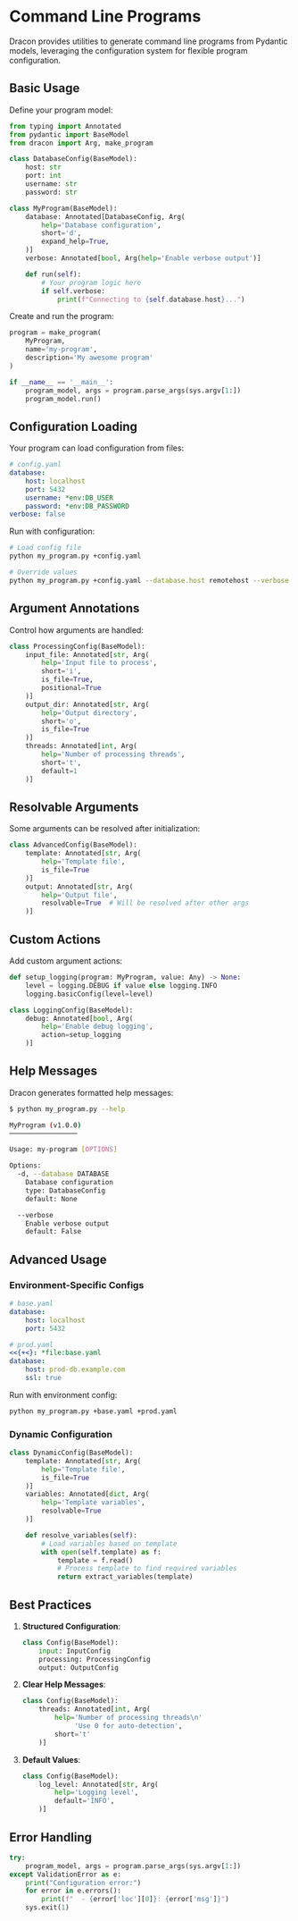 # Command Line Programs

Dracon provides utilities to generate command line programs from Pydantic models, leveraging the configuration system for flexible program configuration.

## Basic Usage

Define your program model:

```python
from typing import Annotated
from pydantic import BaseModel
from dracon import Arg, make_program

class DatabaseConfig(BaseModel):
    host: str
    port: int
    username: str
    password: str

class MyProgram(BaseModel):
    database: Annotated[DatabaseConfig, Arg(
        help='Database configuration',
        short='d',
        expand_help=True,
    )]
    verbose: Annotated[bool, Arg(help='Enable verbose output')]

    def run(self):
        # Your program logic here
        if self.verbose:
            print(f"Connecting to {self.database.host}...")
```

Create and run the program:

```python
program = make_program(
    MyProgram,
    name='my-program',
    description='My awesome program'
)

if __name__ == '__main__':
    program_model, args = program.parse_args(sys.argv[1:])
    program_model.run()
```

## Configuration Loading

Your program can load configuration from files:

```yaml
# config.yaml
database:
    host: localhost
    port: 5432
    username: *env:DB_USER
    password: *env:DB_PASSWORD
verbose: false
```

Run with configuration:

```bash
# Load config file
python my_program.py +config.yaml

# Override values
python my_program.py +config.yaml --database.host remotehost --verbose
```

## Argument Annotations

Control how arguments are handled:

```python
class ProcessingConfig(BaseModel):
    input_file: Annotated[str, Arg(
        help='Input file to process',
        short='i',
        is_file=True,
        positional=True
    )]
    output_dir: Annotated[str, Arg(
        help='Output directory',
        short='o',
        is_file=True
    )]
    threads: Annotated[int, Arg(
        help='Number of processing threads',
        short='t',
        default=1
    )]
```

## Resolvable Arguments

Some arguments can be resolved after initialization:

```python
class AdvancedConfig(BaseModel):
    template: Annotated[str, Arg(
        help='Template file',
        is_file=True
    )]
    output: Annotated[str, Arg(
        help='Output file',
        resolvable=True  # Will be resolved after other args
    )]
```

## Custom Actions

Add custom argument actions:

```python
def setup_logging(program: MyProgram, value: Any) -> None:
    level = logging.DEBUG if value else logging.INFO
    logging.basicConfig(level=level)

class LoggingConfig(BaseModel):
    debug: Annotated[bool, Arg(
        help='Enable debug logging',
        action=setup_logging
    )]
```

## Help Messages

Dracon generates formatted help messages:

```bash
$ python my_program.py --help

MyProgram (v1.0.0)
─────────────────

Usage: my-program [OPTIONS]

Options:
  -d, --database DATABASE
    Database configuration
    type: DatabaseConfig
    default: None

  --verbose
    Enable verbose output
    default: False
```

## Advanced Usage

### Environment-Specific Configs

```yaml
# base.yaml
database:
    host: localhost
    port: 5432

# prod.yaml
<<{+<}: *file:base.yaml
database:
    host: prod-db.example.com
    ssl: true
```

Run with environment config:

```bash
python my_program.py +base.yaml +prod.yaml
```

### Dynamic Configuration

```python
class DynamicConfig(BaseModel):
    template: Annotated[str, Arg(
        help='Template file',
        is_file=True
    )]
    variables: Annotated[dict, Arg(
        help='Template variables',
        resolvable=True
    )]

    def resolve_variables(self):
        # Load variables based on template
        with open(self.template) as f:
            template = f.read()
            # Process template to find required variables
            return extract_variables(template)
```

## Best Practices

1. **Structured Configuration**:
   ```python
   class Config(BaseModel):
       input: InputConfig
       processing: ProcessingConfig
       output: OutputConfig
   ```

2. **Clear Help Messages**:
   ```python
   class Config(BaseModel):
       threads: Annotated[int, Arg(
           help='Number of processing threads\n'
                'Use 0 for auto-detection',
           short='t'
       )]
   ```

3. **Default Values**:
   ```python
   class Config(BaseModel):
       log_level: Annotated[str, Arg(
           help='Logging level',
           default='INFO',
       )]
   ```

## Error Handling

```python
try:
    program_model, args = program.parse_args(sys.argv[1:])
except ValidationError as e:
    print("Configuration error:")
    for error in e.errors():
        print(f"  - {error['loc'][0]}: {error['msg']}")
    sys.exit(1)
```
